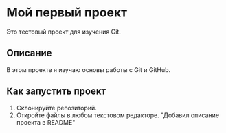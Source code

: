 # Мой первый проект

Это тестовый проект для изучения Git.

## Описание
В этом проекте я изучаю основы работы с Git и GitHub.

## Как запустить проект
1. Склонируйте репозиторий.
2. Откройте файлы в любом текстовом редакторе.
"Добавил описание проекта в README"




